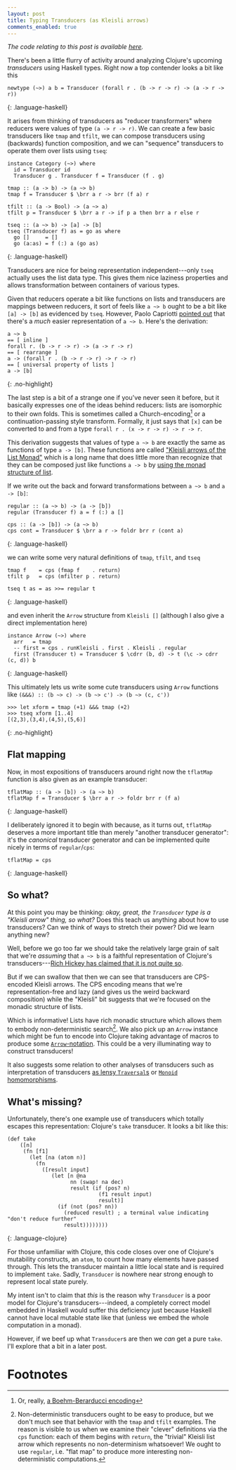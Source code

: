 ```yaml
---
layout: post
title: Typing Transducers (as Kleisli arrows)
comments_enabled: true
---
```


*The code relating to this post is available [here][here].*

[here]:https://github.com/tel/tel.github.io/blob/master/public/code/scratch/transducers.hs

There's been a little flurry of activity around analyzing Clojure's
upcoming *transducers* using Haskell types. Right now a top contender
looks a bit like this

~~~
newtype (~>) a b = Transducer (forall r . (b -> r -> r) -> (a -> r -> r))
~~~
{: .language-haskell}

It arises from thinking of transducers as "reducer transformers" where
reducers were values of type `(a -> r -> r)`. We can create a few
basic transducers like `tmap` and `tfilt`, we can compose transducers
using (backwards) function composition, and we can "sequence"
transducers to operate them over lists using `tseq`:

~~~
instance Category (~>) where
  id = Transducer id
  Transducer g . Transducer f = Transducer (f . g)

tmap :: (a -> b) -> (a ~> b)
tmap f = Transducer $ \brr a r -> brr (f a) r

tfilt :: (a -> Bool) -> (a ~> a)
tfilt p = Transducer $ \brr a r -> if p a then brr a r else r

tseq :: (a ~> b) -> [a] -> [b]
tseq (Transducer f) as = go as where
  go []     = []
  go (a:as) = f (:) a (go as)
~~~
{: .language-haskell}

Transducers are nice for being representation independent---only
`tseq` actually uses the list data type. This gives them nice laziness
properties and allows transformation between containers of various
types.

Given that reducers operate a bit like functions on lists and
transducers are mappings between reducers, it sort of feels like `a ~>
b` ought to be a bit like `[a] -> [b]` as evidenced by `tseq`.
However, Paolo Capriotti [pointed out][0] that there's a *much* easier
representation of `a ~> b`. Here's the derivation:

~~~
a ~> b
== [ inline ]
forall r. (b -> r -> r) -> (a -> r -> r)
== [ rearrange ]
a -> (forall r . (b -> r -> r) -> r -> r)
== [ universal property of lists ]
a -> [b]
~~~
{: .no-highlight}

[0]: http://www.reddit.com/r/haskell/comments/2d5ael/monoidal_transducers_are_monoid_homomorphisms/cjm9ro5

The last step is a bit of a strange one if you've never seen it
before, but it basically expresses one of the ideas behind reducers:
lists are isomorphic to their own folds. This is sometimes called a
Church-encoding[^Boehm-Berarducci] or a continuation-passing style
transform. Formally, it just says that `[x]` can be converted to and
from a type `forall r . (x -> r -> r) -> r -> r`.

[^Boehm-Berarducci]: Or, really, [a Boehm-Berarducci encoding](http://okmij.org/ftp/tagless-final/course/Boehm-Berarducci.html)

This derivation suggests that values of type `a ~> b` are exactly the
same as functions of type `a -> [b]`. These functions are called
["Kleisli arrows of the List Monad"][kleisli] which is a long name that does
little more than recognize that they can be composed just like
functions `a -> b` by [using the monad structure of list][kleisli-source].

[kleisli]:http://hackage.haskell.org/package/base-4.7.0.1/docs/Control-Arrow.html#t:Kleisli
[kleisli-source]:http://hackage.haskell.org/package/base-4.7.0.1/docs/src/Control-Arrow.html#Kleisli

If we write out the back and forward transformations between `a ~> b`
and `a -> [b]`:

~~~
regular :: (a ~> b) -> (a -> [b])
regular (Transducer f) a = f (:) a []

cps :: (a -> [b]) -> (a ~> b)
cps cont = Transducer $ \brr a r -> foldr brr r (cont a)
~~~
{: .language-haskell}

we can write some very natural definitions of `tmap`, `tfilt`, and `tseq`

~~~
tmap f    = cps (fmap f    . return)
tfilt p   = cps (mfilter p . return)

tseq t as = as >>= regular t
~~~
{: .language-haskell}

and even inherit the `Arrow` structure from `Kleisli []` (although I
also give a direct implementation here)

~~~
instance Arrow (~>) where
  arr   = tmap
  -- first = cps . runKleisli . first . Kleisli . regular
  first (Transducer t) = Transducer $ \cdrr (b, d) -> t (\c -> cdrr (c, d)) b
~~~
{: .language-haskell}

This ultimately lets us write some cute transducers using `Arrow`
functions like `(&&&) :: (b ~> c) -> (b ~> c') -> (b ~> (c, c'))`

~~~
>>> let xform = tmap (+1) &&& tmap (+2)
>>> tseq xform [1..4]
[(2,3),(3,4),(4,5),(5,6)]
~~~
{: .no-highlight}

## Flat mapping

Now, in most expositions of transducers around right now the
`tflatMap` function is also given as an example transducer:

~~~
tflatMap :: (a -> [b]) -> (a ~> b)
tflatMap f = Transducer $ \brr a r -> foldr brr r (f a)
~~~
{: .language-haskell}

I deliberately ignored it to begin with because, as it turns out,
`tflatMap` deserves a more important title than merely "another
transducer generator": it's the *canonical* transducer generator and
can be implemented quite nicely in terms of `regular`/`cps`:

~~~
tflatMap = cps
~~~
{: .language-haskell}

## So what?

At this point you may be thinking: *okay, great, the `Transducer` type
is a "Kleisli arrow" thing, so what?* Does this teach us anything
about how to use transducers? Can we think of ways to stretch their
power? Did we learn anything new?

Well, before we go too far we should take the relatively large grain
of salt that we're *assuming* that `a ~> b` is a faithful
representation of Clojure's transducers---[Rich Hickey has claimed that
it is not quite so][rich].

But if we can swallow that then we can see that transducers are
CPS-encoded Kleisli arrows. The CPS encoding means that we're
representation-free and lazy (and gives us the weird backward
composition) while the "Kleisli" bit suggests that we're focused on
the monadic structure of lists.

Which is informative! Lists have rich monadic structure which allows
them to embody non-deterministic search[^non-det]. We also pick up an
`Arrow` instance which might be fun to encode into Clojure taking
advantage of macros to produce some
[`Arrow`-notation][arrow-notation]. This could be a very illuminating
way to construct transducers!

It also suggests some relation to other analyses of transducers such
as interpretation of transducers
[as lensy `Traversal`s][lensy-traversal] or
[`Monoid` homomorphisms][monoid-homomorphisms].

[rich]:http://conscientiousprogrammer.com/blog/2014/08/07/understanding-cloure-transducers-through-types/#comment-1533296409
[arrow-notation]:http://www.haskell.org/arrows/syntax.html
[lensy-traversal]:http://www.reddit.com/r/haskell/comments/2cv6l4/clojures_transducers_are_perverse_lenses/
[monoid-homomorphisms]:http://oleksandrmanzyuk.wordpress.com/2014/08/09/transducers-are-monoid-homomorphisms/

[^non-det]: Non-deterministic transducers ought to be easy to produce, but we don't much see that behavior with the `tmap` and `tfilt` examples. The reason is visible to us when we examine their "clever" definitions via the `cps` function: each of them begins with `return`, the "trivial" Kleisli list arrow which represents no non-determinism whatsoever! We ought to use `regular`, i.e. "flat map" to produce more interesting non-deterministic computations.

## What's missing?

Unfortunately, there's one example use of transducers which totally
escapes this representation: Clojure's `take` transducer. It looks a
bit like this:

~~~
(def take
    ([n]
     (fn [f1]
       (let [na (atom n)]
         (fn
           ([result input]
              (let [n @na
                    nn (swap! na dec)
                    result (if (pos? n)
                             (f1 result input)
                             result)]
                (if (not (pos? nn))
                  (reduced result) ; a terminal value indicating "don't reduce further"
                  result))))))))
~~~
{: .language-clojure}

For those unfamiliar with Clojure, this code closes over one of
Clojure's mutability constructs, an `atom`, to count how many elements
have passed through. This lets the transducer maintain a little local
state and is required to implement `take`. Sadly, `Transducer` is
nowhere near strong enough to represent local state purely.

My intent isn't to claim that *this* is the reason why `Transducer` is
a poor model for Clojure's transducers---indeed, a completely correct
model embedded in Haskell would suffer this deficiency just because
Haskell cannot have local mutable state like that (unless we embed the
whole computation in a monad).

However, if we beef up what `Transducer`s are then we *can* get a pure
`take`. I'll explore that a bit in a later post.


# Footnotes
